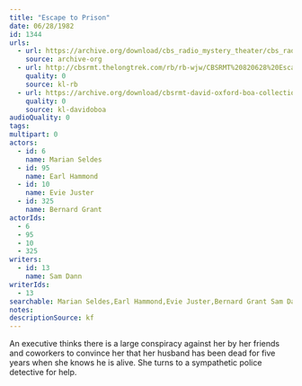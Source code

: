 ```yaml
---
title: "Escape to Prison"
date: 06/28/1982
id: 1344
urls: 
  - url: https://archive.org/download/cbs_radio_mystery_theater/cbs_radio_mystery_theater-1301-1350.zip/cbs_radio_mystery_theater-1301-1350%2Fcbsrmt_1344_escape_to_prison.mp3
    source: archive-org
  - url: http://cbsrmt.thelongtrek.com/rb/rb-wjw/CBSRMT%20820628%20Escape%20to%20Prison_wjw%20intro%20missing.mp3
    quality: 0
    source: kl-rb
  - url: https://archive.org/download/cbsrmt-david-oxford-boa-collection/CBSRMT-820628-1344-Escape-to-Prison-(128-48)_WBBM-JE-{BoA}.mp3
    quality: 0
    source: kl-davidoboa
audioQuality: 0
tags: 
multipart: 0
actors:  
  - id: 6
    name: Marian Seldes  
  - id: 95
    name: Earl Hammond  
  - id: 10
    name: Evie Juster  
  - id: 325
    name: Bernard Grant
actorIds:  
  - 6  
  - 95  
  - 10  
  - 325
writers:  
  - id: 13
    name: Sam Dann
writerIds:  
  - 13
searchable: Marian Seldes,Earl Hammond,Evie Juster,Bernard Grant Sam Dann
notes: 
descriptionSource: kf
---
```

An executive thinks there is a large conspiracy against her by her friends and coworkers to convince her that her husband has been dead for five years when she knows he is alive. She turns to a sympathetic police detective for help.